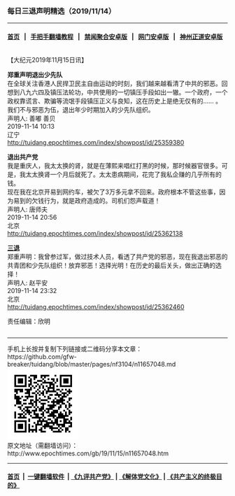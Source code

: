 ### 每日三退声明精选（2019/11/14）
------------------------

#### [首页](https://github.com/gfw-breaker/banned-news/blob/master/README.md) &nbsp;&nbsp;|&nbsp;&nbsp; [手把手翻墙教程](https://github.com/gfw-breaker/guides/wiki) &nbsp;&nbsp;|&nbsp;&nbsp; [禁闻聚合安卓版](https://github.com/gfw-breaker/bn-android) &nbsp;&nbsp;|&nbsp;&nbsp; [网门安卓版](https://github.com/oGate2/oGate) &nbsp;&nbsp;|&nbsp;&nbsp; [神州正道安卓版](https://github.com/SzzdOgate/update) 



<div class="column" id="artbody" itemprop="articleBody">
 <!-- article content begin -->
 <p>
  【大纪元2019年11月15日讯】
 </p>
 <p>
  <strong>
   郑重声明退出少先队
  </strong>
  <br/>
  在全球关注香港人民捍卫民主自由运动的时刻，我们越来越看清了中共的邪恶。回想到八九六四及镇压法轮功，中共使用的一切镇压手段如出一辙。一个政府，一个政权靠谎言、欺骗等流氓手段镇压正义与良知，这在历史上是绝无仅有的…… 。
  <br/>
  我们不与邪恶为伍，退出年少时期加入的少先队组织。
  <br/>
  声明人: 善嘟 善贝
  <br/>
  2019-11-14 10:13
  <br/>
  辽宁
  <br/>
  <a href="http://tuidang.epochtimes.com/index/showpost/id/25359380">
   http://tuidang.epochtimes.com/index/showpost/id/25359380
  </a>
 </p>
 <p>
  <strong>
   退出共产党
  </strong>
  <br/>
  我是重庆人，我太太换的肾，就是在薄熙来唱红打黑的时候，那时候器官很多。可是，我太太换肾一个月后就死了。太太患病期间，花完了我私企赚的几乎所有的钱。
  <br/>
  现在我在北京开易到网约车，被欠了3万多元拿不回来。政府根本不管这些事，因为易到的欠钱行为，就是政府造成的。司机们怨声载道！
  <br/>
  声明人: 唐师夫
  <br/>
  2019-11-14 20:56
  <br/>
  北京
  <br/>
  <a href="http://tuidang.epochtimes.com/index/showpost/id/25362138">
   http://tuidang.epochtimes.com/index/showpost/id/25362138
  </a>
 </p>
 <p>
  <strong>
   <a href="http://www.epochtimes.com/gb/tag/%E4%B8%89%E9%80%80.html">
    三退
   </a>
  </strong>
  <br/>
  郑重声明：我曾参过军，做过技术人员，看透了共产党的邪恶，现在我退出邪恶的共青团和少先队组织！放弃邪恶！选择光明！在历史的最后关头，做出正确的选择！
  <br/>
  声明人: 赵平安
  <br/>
  2019-11-14 23:32
  <br/>
  北京
  <br/>
  <a href="http://tuidang.epochtimes.com/index/showpost/id/25362460">
   http://tuidang.epochtimes.com/index/showpost/id/25362460
  </a>
 </p>
 <p>
  责任编辑：欣明
 </p>
 <!-- article content end -->
 <div id="below_article_ad">
  <div id="below_article_ad_inner">
  </div>
 </div>
</div>

<hr/>
手机上长按并复制下列链接或二维码分享本文章：<br/>
https://github.com/gfw-breaker/tuidang/blob/master/pages/nf3104/n11657048.md <br/>
<a href='https://github.com/gfw-breaker/tuidang/blob/master/pages/nf3104/n11657048.md'><img src='https://github.com/gfw-breaker/tuidang/blob/master/pages/nf3104/n11657048.md.png'/></a> <br/>
原文地址（需翻墙访问）：http://www.epochtimes.com/gb/19/11/15/n11657048.htm


------------------------
#### [首页](https://github.com/gfw-breaker/banned-news/blob/master/README.md) &nbsp;|&nbsp; [一键翻墙软件](https://github.com/gfw-breaker/nogfw/blob/master/README.md) &nbsp;| [《九评共产党》](https://github.com/gfw-breaker/9ping.md/blob/master/README.md#九评之一评共产党是什么) | [《解体党文化》](https://github.com/gfw-breaker/jtdwh.md/blob/master/README.md) | [《共产主义的终极目的》](https://github.com/gfw-breaker/gczydzjmd.md/blob/master/README.md)


<img src='http://gfw-breaker.win/tuidang/pages/nf3104/n11657048.md' width='0px' height='0px'/>